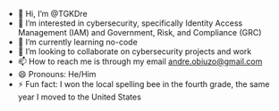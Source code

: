 - 👋 Hi, I’m @TGKDre
- 👀 I’m interested in cybersecurity, specifically Identity Access Management (IAM) and Government, Risk, and Compliance (GRC)
- 🌱 I’m currently learning no-code
- 💞️ I’m looking to collaborate on cybersecurity projects and work
- 📫 How to reach me is through my email andre.obiuzo@gmail.com
- 😄 Pronouns: He/Him
- ⚡ Fun fact: I won the local spelling bee in the fourth grade, the same year I moved to the United States

<!---
TGKDre/TGKDre is a ✨ special ✨ repository because its `README.md` (this file) appears on your GitHub profile.
You can click the Preview link to take a look at your changes.
--->

